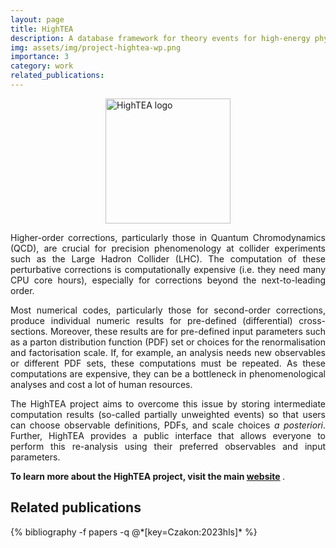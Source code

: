 ```yaml
---
layout: page
title: HighTEA
description: A database framework for theory events for high-energy physics
img: assets/img/project-hightea-wp.png
importance: 3
category: work
related_publications:
---
```


<img src="../../assets/img/project-hightea-wp.png" alt="HighTEA logo" style="width:200px;display:block;margin-left:auto;margin-right:auto;">

<p align="justify">
Higher-order corrections, particularly those in Quantum Chromodynamics (QCD), are crucial for precision phenomenology at collider experiments such as the Large Hadron Collider (LHC). The computation of these perturbative corrections is computationally expensive (i.e. they need many CPU core hours), especially for corrections beyond the next-to-leading order.
</p>

<p align="justify">
Most numerical codes, particularly those for second-order corrections, produce individual numeric results for pre-defined (differential) cross-sections. Moreover, these results are for pre-defined input parameters such as a parton distribution function (PDF) set or choices for the renormalisation and factorisation scale. If, for example, an analysis needs new observables or different PDF sets, these computations must be repeated. As these computations are expensive, they can be a bottleneck in phenomenological analyses and cost a lot of human resources.
</p>

<p align="justify">
The HighTEA project aims to overcome this issue by storing intermediate computation results (so-called partially unweighted events) so that users can choose observable definitions, PDFs, and scale choices <i> a posteriori</i>. Further, HighTEA provides a public interface that allows everyone to perform this re-analysis using their preferred observables and input parameters.
</p>

<b> To learn more about the HighTEA project, visit the main <a href="https://www.precision.hep.phy.cam.ac.uk/hightea/">website</a> </b>.


<h2> Related publications </h2>
<div class="publications">
  {% bibliography -f papers -q @*[key=Czakon:2023hls]* %}
</div>
